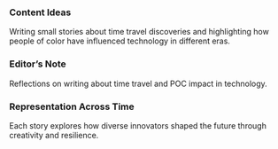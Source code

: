 ### Content Ideas

Writing small stories about time travel discoveries and highlighting how people of color have influenced technology in different eras.







### Editor’s Note

Reflections on writing about time travel and POC impact in technology.







### Representation Across Time

Each story explores how diverse innovators shaped the future through creativity and resilience.

### 

